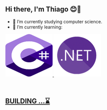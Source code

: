 ## Hi there, I'm Thiago 😊👋




- 🔭 I’m currently studying computer science.
- 🌱 I’m currently learning:



 <!--xiconsx-->
   
<p align="left">
     <a href="https://github.com/thiagovasconcelos1/CSharp"</a>
     <img src="https://github.com/thiagovasconcelos1/CSharp/blob/main/Asset/c1.png" tittle="c1" height="134" width="150">   
  <img src="https://github.com/thiagovasconcelos1/DigitalInovationOne/blob/1ee0e7782624ecd12ab011fa9f737954ab2744e0/assets/.net.png" tittle="dotnet" height="134" width="150">     </p></br>

<!--building-->


## BUILDING ...⌛
